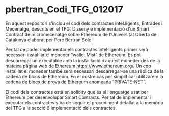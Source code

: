 # pbertran_Codi_TFG_012017
En aquest repositori s'inclou el codi dels contractes intel.ligents, Entrades i Mecenatge,  descrits en el TFG: Disseny e implementació d'un Smart Contract de micromecenatge sobre Ethereum de l'Universitat Oberta de Catalunya elaborat per Pere Bertran Sole.

Per tal de poder implementar els contractes intel·ligents primer serà necessari instal·lar el moneder “wallet Mist” de Ethereum.  Es pot descarregar un executable  amb la instal·lació d’aquest moneder des de la mateixa pàgina web  de Ethereum https://www.ethereum.org/. Un cop instal·lat el  moneder també serà necessari descarregar-se una rèplica de la cadena de blocs de Ethereum. En el nostre cas per simplificar utilitzarem la cadena de blocs de prova de Ethereum anomeada “PRIVATE-NET”.

El codi dels contractes està en  solidity que és el llenguatge usat per Ethereum per desenvolupar Smart Contracts.  Per tal de implementar i executar els contractes s'ha de seguir el procediment detallat a la memòria del TFG a la secció 6 Implementació dels contractes.
